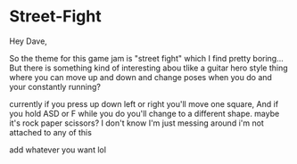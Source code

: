 # Street-Fight
 
Hey Dave,

So the theme for this game jam is "street fight" which I find pretty boring... But there is something kind of interesting abou tlike a guitar hero style thing where you can move up and down and change poses when you do and your constantly running?

currently if you press up down left or right you'll move one square, And if you hold ASD or F while you do you'll change to a different shape. maybe it's rock paper scissors? I don't know I'm just  messing around
i'm not attached to any of this

add whatever you want lol